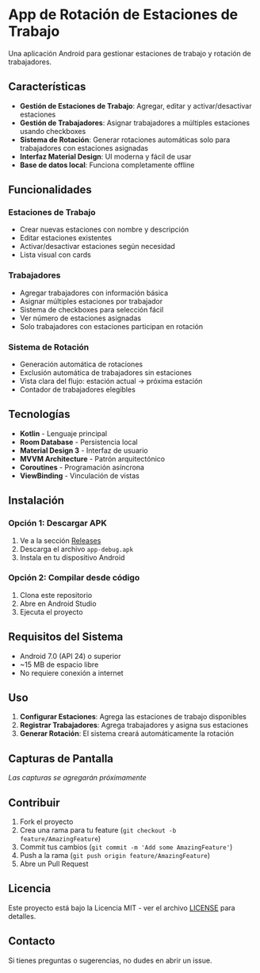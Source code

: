 # App de Rotación de Estaciones de Trabajo

Una aplicación Android para gestionar estaciones de trabajo y rotación de trabajadores.

## Características

- **Gestión de Estaciones de Trabajo**: Agregar, editar y activar/desactivar estaciones
- **Gestión de Trabajadores**: Asignar trabajadores a múltiples estaciones usando checkboxes
- **Sistema de Rotación**: Generar rotaciones automáticas solo para trabajadores con estaciones asignadas
- **Interfaz Material Design**: UI moderna y fácil de usar
- **Base de datos local**: Funciona completamente offline

## Funcionalidades

### Estaciones de Trabajo
- Crear nuevas estaciones con nombre y descripción
- Editar estaciones existentes
- Activar/desactivar estaciones según necesidad
- Lista visual con cards

### Trabajadores
- Agregar trabajadores con información básica
- Asignar múltiples estaciones por trabajador
- Sistema de checkboxes para selección fácil
- Ver número de estaciones asignadas
- Solo trabajadores con estaciones participan en rotación

### Sistema de Rotación
- Generación automática de rotaciones
- Exclusión automática de trabajadores sin estaciones
- Vista clara del flujo: estación actual → próxima estación
- Contador de trabajadores elegibles

## Tecnologías

- **Kotlin** - Lenguaje principal
- **Room Database** - Persistencia local
- **Material Design 3** - Interfaz de usuario
- **MVVM Architecture** - Patrón arquitectónico
- **Coroutines** - Programación asíncrona
- **ViewBinding** - Vinculación de vistas

## Instalación

### Opción 1: Descargar APK
1. Ve a la sección [Releases](../../releases)
2. Descarga el archivo `app-debug.apk`
3. Instala en tu dispositivo Android

### Opción 2: Compilar desde código
1. Clona este repositorio
2. Abre en Android Studio
3. Ejecuta el proyecto

## Requisitos del Sistema

- Android 7.0 (API 24) o superior
- ~15 MB de espacio libre
- No requiere conexión a internet

## Uso

1. **Configurar Estaciones**: Agrega las estaciones de trabajo disponibles
2. **Registrar Trabajadores**: Agrega trabajadores y asigna sus estaciones
3. **Generar Rotación**: El sistema creará automáticamente la rotación

## Capturas de Pantalla

*Las capturas se agregarán próximamente*

## Contribuir

1. Fork el proyecto
2. Crea una rama para tu feature (`git checkout -b feature/AmazingFeature`)
3. Commit tus cambios (`git commit -m 'Add some AmazingFeature'`)
4. Push a la rama (`git push origin feature/AmazingFeature`)
5. Abre un Pull Request

## Licencia

Este proyecto está bajo la Licencia MIT - ver el archivo [LICENSE](LICENSE) para detalles.

## Contacto

Si tienes preguntas o sugerencias, no dudes en abrir un issue.